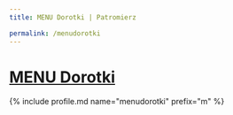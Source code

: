 ```yaml
---
title: MENU Dorotki | Patromierz

permalink: /menudorotki
---
```


# [MENU Dorotki](https://patronite.pl/menudorotki)

{% include profile.md name="menudorotki" prefix="m" %}
